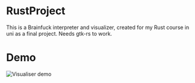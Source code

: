 # RustProject

This is a Brainfuck interpreter and visualizer, created for my Rust course in uni as a final project. Needs gtk-rs to work.

# Demo

![Visualiser demo](https://i.imgur.com/oeTsDtC.gif)
